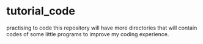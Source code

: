 # tutorial_code
practising to code
this repository will have more directories that will contain codes of some little programs to improve my coding experience.